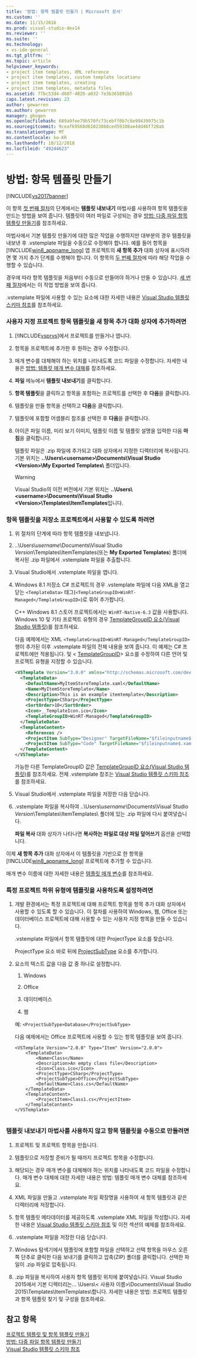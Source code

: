 ```yaml
---
title: '방법: 항목 템플릿 만들기 | Microsoft 문서'
ms.custom: ''
ms.date: 11/15/2016
ms.prod: visual-studio-dev14
ms.reviewer: ''
ms.suite: ''
ms.technology:
- vs-ide-general
ms.tgt_pltfrm: ''
ms.topic: article
helpviewer_keywords:
- project item templates, XML reference
- project item templates, custom template locations
- project item templates, creating
- project item templates, metadata files
ms.assetid: 77bc53d4-d607-4820-a032-7e3b365891b5
caps.latest.revision: 23
author: gewarren
ms.author: gewarren
manager: ghogen
ms.openlocfilehash: 689a9fee79b570fc73cebff0b7c8e99439975c1b
ms.sourcegitcommit: 9ceaf69568d61023868ced59108ae4dd46f720ab
ms.translationtype: MT
ms.contentlocale: ko-KR
ms.lasthandoff: 10/12/2018
ms.locfileid: "49244623"
---
```

# <a name="how-to-create-item-templates"></a>방법: 항목 템플릿 만들기
[!INCLUDE[vs2017banner](../includes/vs2017banner.md)]

이 항목 [첫 번째 절차](../ide/how-to-create-item-templates.md#export_template)의 단계에서는 **템플릿 내보내기** 마법사를 사용하여 항목 템플릿을 만드는 방법을 보여 줍니다. 템플릿이 여러 파일로 구성되는 경우 [방법: 다중 파일 항목 템플릿 만들기](../ide/how-to-create-multi-file-item-templates.md)를 참조하세요.  
  
 마법사에서 기본 템플릿 만들기에 대한 많은 작업을 수행하지만 대부분의 경우 템플릿을 내보낸 후 .vstemplate 파일을 수동으로 수정해야 합니다. 예를 들어 항목을 [!INCLUDE[win8_appname_long](../includes/win8-appname-long-md.md)] 앱 프로젝트의 **새 항목 추가** 대화 상자에 표시하려면 몇 가지 추가 단계를 수행해야 합니다. 이 항목의 [두 번째 절차](../ide/how-to-create-item-templates.md#modify_template)에 따라 해당 작업을 수행할 수 있습니다.  
 
 경우에 따라 항목 템플릿을 처음부터 수동으로 만들어야 하거나 만들 수 있습니다. [세 번째 절차](../ide/how-to-create-item-templates.md#create_template)에서는 이 작업 방법을 보여 줍니다.  
  
 .vstemplate 파일에 사용할 수 있는 요소에 대한 자세한 내용은 [Visual Studio 템플릿 스키마 참조](../extensibility/visual-studio-template-schema-reference.md)를 참조하세요.  
  
### <a name="to-add-a-custom-project-item-template-to-the-add-new-item-dialog-box"></a>사용자 지정 프로젝트 항목 템플릿을 새 항목 추가 대화 상자에 추가하려면  
  
1.  [!INCLUDE[vsprvs](../includes/vsprvs-md.md)]에서 프로젝트를 만들거나 엽니다.  
  
2.  항목을 프로젝트에 추가한 후 원하는 경우 수정합니다.  
  
3.  매개 변수를 대체해야 하는 위치를 나타내도록 코드 파일을 수정합니다. 자세한 내용은 [방법: 템플릿 매개 변수 대체](../ide/how-to-substitute-parameters-in-a-template.md)를 참조하세요.  
  
4.  **파일** 메뉴에서 **템플릿 내보내기**를 클릭합니다.  
  
5.  **항목 템플릿**을 클릭하고 항목을 포함하는 프로젝트를 선택한 후 **다음**을 클릭합니다.  
  
6.  템플릿을 만들 항목을 선택하고 **다음**을 클릭합니다.  
  
7.  템플릿에 포함할 어셈블리 참조를 선택한 후 **다음**을 클릭합니다.  
  
8.  아이콘 파일 이름, 미리 보기 이미지, 템플릿 이름 및 템플릿 설명을 입력한 다음 **마침**을 클릭합니다.  
  
     템플릿 파일은 .zip 파일에 추가되고 대화 상자에서 지정한 디렉터리에 복사됩니다. 기본 위치는 **..\Users\\<username\>\Documents\Visual Studio \<Version>\My Exported Templates\\** 폴더입니다.  
  
    > [!WARNING]
    >  Visual Studio의 이전 버전에서 기본 위치는 **..\Users\\<username\>\Documents\Visual Studio \<Version>\Templates\ItemTemplates**입니다.  
  
### <a name="to-enable-the-item-template-to-be-used-in-a-store-project"></a>항목 템플릿을 저장소 프로젝트에서 사용할 수 있도록 하려면  
  
1.  위 절차의 단계에 따라 항목 템플릿을 내보냅니다.  
  
2.  ..\Users\\*username*\Documents\Visual Studio *Version*\Templates\ItemTemplates\(또는 **My Exported Templates**) 폴더에 복사된 .zip 파일에서 .vstemplate 파일을 추출합니다.  
  
3.  Visual Studio에서 .vstemplate 파일을 엽니다.  
  
4.  Windows 8.1 저장소 C# 프로젝트의 경우 .vstemplate 파일에 다음 XML을 열고 닫는 `<TemplateData>` 태그(`<TemplateGroupID>WinRT-Managed</TemplateGroupID>`)로 묶어 추가합니다.  
  
     C++ Windows 8.1 스토어 프로젝트에서는 `WinRT-Native-6.3` 값을 사용합니다. Windows 10 및 기타 프로젝트 유형의 경우 [TemplateGroupID 요소(Visual Studio 템플릿)](../extensibility/templategroupid-element-visual-studio-templates.md)를 참조하세요.  
  
     다음 예제에서는 XML `<TemplateGroupID>WinRT-Managed</TemplateGroupID>` 행이 추가된 이후 .vstemplate 파일의 전체 내용을 보여 줍니다. 이 예제는 C# 프로젝트에만 적용됩니다. <ProjectTpe> 및 \< [TemplateGroupID](../extensibility/templategroupid-element-visual-studio-templates.md)> 요소를 수정하여 다른 언어 및 프로젝트 유형을 지정할 수 있습니다.  
  
    ```xml  
    <VSTemplate Version="3.0.0" xmlns="http://schemas.microsoft.com/developer/vstemplate/2005" Type="Item">  
      <TemplateData>  
        <DefaultName>MyItemStoreTemplate.xaml</DefaultName>  
        <Name>MyItemStoreTemplate</Name>  
        <Description>This is an example itemtemplate</Description>  
        <ProjectType>CSharp</ProjectType>  
        <SortOrder>10</SortOrder>  
        <Icon>__TemplateIcon.ico</Icon>  
        <TemplateGroupID>WinRT-Managed</TemplateGroupID>  
      </TemplateData>  
      <TemplateContent>  
        <References />  
        <ProjectItem SubType="Designer" TargetFileName="$fileinputname$.xaml" ReplaceParameters="true">MyItemTemplate.xaml</ProjectItem>  
        <ProjectItem SubType="Code" TargetFileName="$fileinputname$.xaml.cs" ReplaceParameters="true">MyItemTemplate.xaml.cs</ProjectItem>  
      </TemplateContent>  
    </VSTemplate>  
    ```  
  
     가능한 다른 TemplateGroupID 값은 [TemplateGroupID 요소(Visual Studio 템플릿)](../extensibility/templategroupid-element-visual-studio-templates.md)를 참조하세요. 전체 .vstemplate 참조는 [Visual Studio 템플릿 스키마 참조](../extensibility/visual-studio-template-schema-reference.md)를 참조하세요.  
  
5.  Visual Studio에서 .vstemplate 파일을 저장한 다음 닫습니다.  
  
6.  .vstemplate 파일을 복사하여 ..\Users\\*username*\Documents\Visual Studio *Version*\Templates\ItemTemplates\ 폴더에 있는 .zip 파일에 다시 붙여넣습니다.  
  
     **파일 복사** 대화 상자가 나타나면 **복사하는 파일로 대상 파일 덮어쓰기** 옵션을 선택합니다.  
  
 이제 **새 항목 추가** 대화 상자에서 이 템플릿을 기반으로 한 항목을 [!INCLUDE[win8_appname_long](../includes/win8-appname-long-md.md)] 프로젝트에 추가할 수 있습니다.  
  
 매개 변수 이름에 대한 자세한 내용은 [템플릿 매개 변수](../ide/template-parameters.md)를 참조하세요.  
  
### <a name="to-enable-templates-for-specific-project-sub-types"></a>특정 프로젝트 하위 유형에 템플릿을 사용하도록 설정하려면  
  
1.  개발 환경에서는 특정 프로젝트에 대해 프로젝트 항목을 항목 추가 대화 상자에서 사용할 수 있도록 할 수 있습니다. 이 절차를 사용하여 Windows, 웹, Office 또는 데이터베이스 프로젝트에 대해 사용할 수 있는 사용자 지정 항목을 만들 수 있습니다.  
  
     .vstemplate 파일에서 항목 템플릿에 대한 ProjectType 요소를 찾습니다.  
  
     ProjectType 요소 바로 뒤에 [ProjectSubType](../extensibility/projectsubtype-element-visual-studio-templates.md) 요소를 추가합니다.  
  
2.  요소의 텍스트 값을 다음 값 중 하나로 설정합니다.  
  
    1.  Windows  
  
    2.  Office  
  
    3.  데이터베이스  
  
    4.  웹  
  
     예: `<ProjectSubType>Database</ProjectSubType>`  
  
     다음 예제에서는 Office 프로젝트에 사용할 수 있는 항목 템플릿을 보여 줍니다.  
  
    ```  
    <VSTemplate Version="2.0.0" Type="Item" Version="2.0.0">  
        <TemplateData>  
            <Name>Class</Name>  
            <Description>An empty class file</Description>  
            <Icon>Class.ico</Icon>  
            <ProjectType>CSharp</ProjectType>  
            <ProjectSubType>Office</ProjectSubType>  
            <DefaultName>Class.cs</DefaultName>  
        </TemplateData>  
        <TemplateContent>  
            <ProjectItem>Class1.cs</ProjectItem>  
        </TemplateContent>  
    </VSTemplate>  
  
    ```  
  
### <a name="to-manually-create-an-item-template-without-using-the-export-template-wizard"></a>템플릿 내보내기 마법사를 사용하지 않고 항목 템플릿을 수동으로 만들려면  
  
1.  프로젝트 및 프로젝트 항목을 만듭니다.  
  
2.  템플릿으로 저장할 준비가 될 때까지 프로젝트 항목을 수정합니다.  
  
3.  해당되는 경우 매개 변수를 대체해야 하는 위치를 나타내도록 코드 파일을 수정합니다. 매개 변수 대체에 대한 자세한 내용은 방법: 템플릿 매개 변수 대체를 참조하세요.  
  
4.  XML 파일을 만들고 .vstemplate 파일 확장명을 사용하여 새 항목 템플릿과 같은 디렉터리에 저장합니다.  
  
5.  항목 템플릿 메타데이터를 제공하도록 .vstemplate XML 파일을 작성합니다. 자세한 내용은 [Visual Studio 템플릿 스키마 참조](../extensibility/visual-studio-template-schema-reference.md) 및 이전 섹션의 예제를 참조하세요.  
  
6.  .vstemplate 파일을 저장한 다음 닫습니다.  
  
7.  Windows 탐색기에서 템플릿에 포함할 파일을 선택하고 선택 항목을 마우스 오른쪽 단추로 클릭한 다음 보내기를 클릭하고 압축(ZIP) 폴더를 클릭합니다. 선택한 파일이 .zip 파일로 압축됩니다.  
  
8.  .zip 파일을 복사하여 사용자 항목 템플릿 위치에 붙여넣습니다. Visual Studio 2015에서 기본 디렉터리는... \Users\\< 사용자 이름\>\Documents\Visual Studio 2015\Templates\ItemTemplates\\합니다. 자세한 내용은 방법: 프로젝트 템플릿과 항목 템플릿 찾기 및 구성을 참조하세요.  
  
## <a name="see-also"></a>참고 항목  
 [프로젝트 템플릿 및 항목 템플릿 만들기](../ide/creating-project-and-item-templates.md)   
 [방법: 다중 파일 항목 템플릿 만들기](../ide/how-to-create-multi-file-item-templates.md)   
 [Visual Studio 템플릿 스키마 참조](../extensibility/visual-studio-template-schema-reference.md)